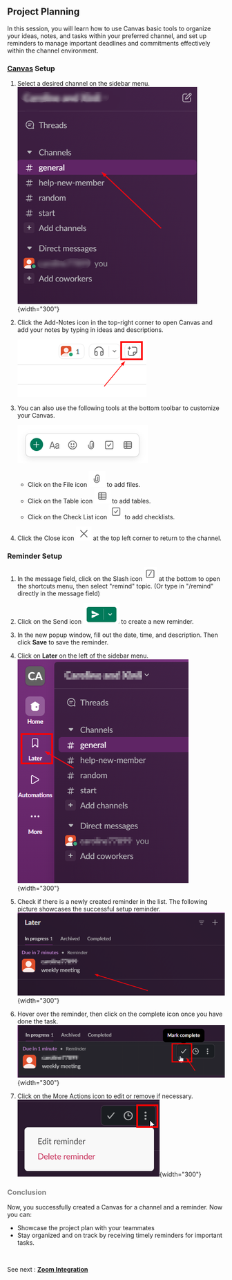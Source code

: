 <br>

## Project Planning

In this session, you will learn how to use Canvas basic tools to organize your ideas, notes, and tasks within your preferred channel, and set up reminders to manage important deadlines and commitments effectively within the channel environment.

### [Canvas](https://slack.com/help/articles/203950418-Use-a-canvas-in-Slack) Setup

1. Select a desired channel on the sidebar menu.  
    ![sidebar](.\images\sidebar.png){width="300"}

2. Click the Add-Notes icon in the top-right corner to open Canvas and add your notes by typing in ideas and descriptions.

    ![canvas_icon](.\images\canvas_icon.png)

3. You can also use the following tools at the bottom toolbar to customize your Canvas.

    ![toolBar](.\images\tool_bar.png)

    * Click on the File icon ![paper_clip_icon](.\images\paper_clip_icon.png) to add files.
    * Click on the Table icon ![table_icon](.\images\table_icon.png) to add tables.
    * Click on the Check List icon ![checklist_icon](.\images\checklist_icon.png) to add checklists.

4. Click the Close icon ![closeButton](.\images\close.png) at the top left corner to return to the channel.

### Reminder Setup

1. In the message field, click on the Slash icon ![slash_icon](.\images\slash_icon.png) at the bottom to open the shortcuts menu, then select "remind" topic. (Or type in "/remind" directly in the message field)

2. Click on the Send icon ![send_icon](.\images\send_icon.png) to create a new reminder.

3. In the new popup window, fill out the date, time, and description. Then click **Save** to save the reminder.

4. Click on **Later** on the left of the sidebar menu.  
![later_icon_in_menu](.\images\later_icon_in_menu.png){width="300"}

5. Check if there is a newly created reminder in the list. The following picture showcases the successful setup reminder.  
![reminder](.\images\reminder.png){width="300"}

6. Hover over the reminder, then click on the complete icon once you have done the task.
![reminder_complete](.\images\reminder_complete.png){width="300"}

7. Click on the More Actions icon to edit or remove if necessary.  
![reminder_more](.\images\reminder_more.png){width="300"}

### <span style="color:grey"> Conclusion </span>

Now, you successfully created a Canvas for a channel and a reminder. Now you can:  

* Showcase the project plan with your teammates  
* Stay organized and on track by receiving timely reminders for important tasks.  

<br>

See next : **[Zoom Integration](zoom_integration.md)**
